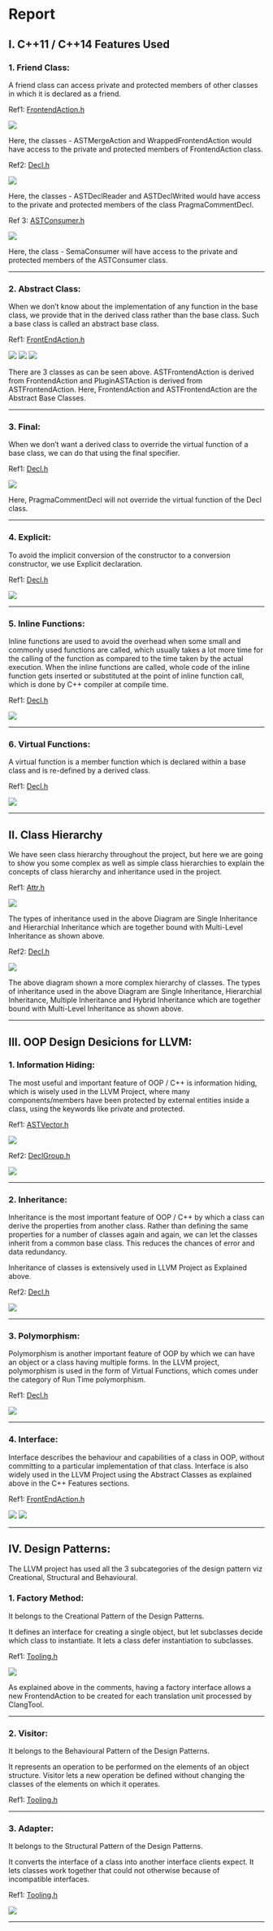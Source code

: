 # Report
## I. C++11 / C++14 Features Used
### 1. Friend Class:
A friend class can access private and protected members of other classes in which it is declared as a friend.

Ref1: [FrontendAction.h](https://github.com/llvm/llvm-project/blob/main/clang/include/clang/Frontend/FrontendAction.h)

![](Images/1.png)

Here, the classes - ASTMergeAction and WrappedFrontendAction would have access to the private and protected members of FrontendAction class.

Ref2: [Decl.h](https://github.com/llvm/llvm-project/blob/main/clang/include/clang/AST/Decl.h)

![](Images/2.png)

Here, the classes - ASTDeclReader and ASTDeclWrited would have access to the private and protected members of the class PragmaCommentDecl.


Ref 3: [ASTConsumer.h](https://github.com/llvm/llvm-project/blob/main/clang/include/clang/AST/ASTConsumer.h)

![](Images/3.png)

Here, the class - SemaConsumer will have access to the private and protected members of the ASTConsumer class.

---------------------------------------------------------------------------------------------------------------------------------------------------

### 2. Abstract Class:
When we don’t know about the implementation of any function in the base class, we provide that in the derived class rather than the base class. Such a base class is called an abstract base class.

Ref1: [FrontEndAction.h](https://github.com/llvm/llvm-project/blob/main/clang/include/clang/Frontend/FrontendAction.h)

![](Images/4.png)
![](Images/5.png)
![](Images/6.png)

There are 3 classes as can be seen above. ASTFrontendAction is derived from FrontendAction and PluginASTAction is derived from ASTFrontendAction.
Here, FrontendAction and ASTFrontendAction are the Abstract Base Classes.

---------------------------------------------------------------------------------------------------------------------------------------------------

### 3. Final:
When we don’t want a derived class to override the virtual function of a base class, we can do that using the final specifier.

Ref1: [Decl.h](https://github.com/llvm/llvm-project/blob/main/clang/include/clang/AST/Decl.h)

![](Images/7.png)

Here, PragmaCommentDecl will not override the virtual function of the Decl class.

---------------------------------------------------------------------------------------------------------------------------------------------------

### 4. Explicit:
To avoid the implicit conversion of the constructor to a conversion constructor, we use Explicit declaration.

Ref1: [Decl.h](https://github.com/llvm/llvm-project/blob/main/clang/include/clang/AST/Decl.h)

![](Images/8.png)

---------------------------------------------------------------------------------------------------------------------------------------------------

### 5. Inline Functions:
Inline functions are used to avoid the overhead when some small and commonly used functions are called, which usually takes a lot more time for the calling of the function as compared to the time taken by the actual execution.
When the inline functions are called, whole code of the inline function gets inserted or substituted at the point of inline function call, which is done by C++ compiler at compile time.

Ref1: [Decl.h](https://github.com/llvm/llvm-project/blob/main/clang/include/clang/AST/Decl.h)

![](Images/9.png)

---------------------------------------------------------------------------------------------------------------------------------------------------

### 6. Virtual Functions:
A virtual function is a member function which is declared within a base class and is re-defined by a derived class.

Ref1: [Decl.h](https://github.com/llvm/llvm-project/blob/main/clang/include/clang/AST/Decl.h)

![](Images/10.png)

---------------------------------------------------------------------------------------------------------------------------------------------------

## II. Class Hierarchy
We have seen class hierarchy throughout the project, but here we are going to show you some complex as well as simple class hierarchies to explain the concepts of class hierarchy and inheritance used in the project.

Ref1: [Attr.h](https://github.com/llvm/llvm-project/blob/main/clang/include/clang/AST/Attr.h)

![](Images/11.png)

The types of inheritance used in the above Diagram are Single Inheritance and Hierarchial Inheritance which are together bound with Multi-Level Inheritance as shown above.

Ref2: [Decl.h](https://github.com/llvm/llvm-project/blob/main/clang/include/clang/AST/Decl.h)

![](Images/12.png)

The above diagram shown a more complex hierarchy of classes.
The types of inheritance used in the above Diagram are Single Inheritance, Hierarchial Inheritance, Multiple Inheritance and Hybrid Inheritance which are together bound with Multi-Level Inheritance as shown above.

---------------------------------------------------------------------------------------------------------------------------------------------------

## III. OOP Design Desicions for LLVM:
### 1. Information Hiding:
The most useful and important feature of OOP / C++ is information hiding, which is wisely used in the LLVM Project, where many components/members have been protected by external entities inside a class, using the keywords like private and protected.

Ref1: [ASTVector.h](https://github.com/llvm/llvm-project/blob/main/clang/include/clang/AST/ASTVector.h)

![](Images/13.png)


Ref2: 
[DeclGroup.h](https://github.com/llvm/llvm-project/blob/main/clang/include/clang/AST/DeclGroup.h)

![](Images/14.png)

---------------------------------------------------------------------------------------------------------------------------------------------------

### 2. Inheritance:
Inheritance is the most important feature of OOP / C++ by which a class can derive the properties from another class. Rather than defining the same properties for a number of classes again and again, we can let the classes inherit from a common base class.
This reduces the chances of error and data redundancy.

Inheritance of classes is extensively used in LLVM Project as Explained above.

Ref2: [Decl.h](https://github.com/llvm/llvm-project/blob/main/clang/include/clang/AST/Decl.h)

![](Images/12.png)

---------------------------------------------------------------------------------------------------------------------------------------------------

### 3. Polymorphism:
Polymorphism is another important feature of OOP by which we can have an object or a class having multiple forms.
In the LLVM project, polymorphism is used in the form of Virtual Functions, which comes under the category of Run Time polymorphism.

Ref1: [Decl.h](https://github.com/llvm/llvm-project/blob/main/clang/include/clang/AST/Decl.h)

![](Images/10.png)

---------------------------------------------------------------------------------------------------------------------------------------------------

### 4. Interface:
Interface describes the behaviour and capabilities of a class in OOP, without committing to a particular implementation of that class.
Interface is also widely used in the LLVM Project using the Abstract Classes as explained above in the C++ Features sections.

Ref1: [FrontEndAction.h](https://github.com/llvm/llvm-project/blob/main/clang/include/clang/Frontend/FrontendAction.h)

![](Images/4.png)
![](Images/5.png)

---------------------------------------------------------------------------------------------------------------------------------------------------

## IV. Design Patterns:
The LLVM project has used all the 3 subcategories of the design pattern viz Creational, Structural and Behavioural.

### 1. Factory Method:
It belongs to the Creational Pattern of the Design Patterns.

It defines an interface for creating a single object, but let subclasses decide which class to instantiate. It lets a class defer instantiation to subclasses.


Ref1: [Tooling.h](https://github.com/llvm/llvm-project/blob/main/clang/include/clang/Tooling/Tooling.h)

![](Images/15.png)

As explained above in the comments, having a factory interface allows a new FrontendAction to be created for each translation unit processed by ClangTool.

---------------------------------------------------------------------------------------------------------------------------------------------------

### 2. Visitor:
It belongs to the Behavioural Pattern of the Design Patterns.

It represents an operation to be performed on the elements of an object structure. Visitor lets a new operation be defined without changing the classes of the elements on which it operates.

Ref1: [Tooling.h](https://github.com/llvm/llvm-project/blob/main/clang/include/clang/Tooling/Tooling.h)

---------------------------------------------------------------------------------------------------------------------------------------------------

### 3. Adapter: 
It belongs to the Structural Pattern of the Design Patterns.

It converts the interface of a class into another interface clients expect. It lets classes work together that could not otherwise because of incompatible interfaces.

Ref1: [Tooling.h](https://github.com/llvm/llvm-project/blob/main/clang/include/clang/Tooling/Tooling.h)

![](Images/17.png)

---------------------------------------------------------------------------------------------------------------------------------------------------

